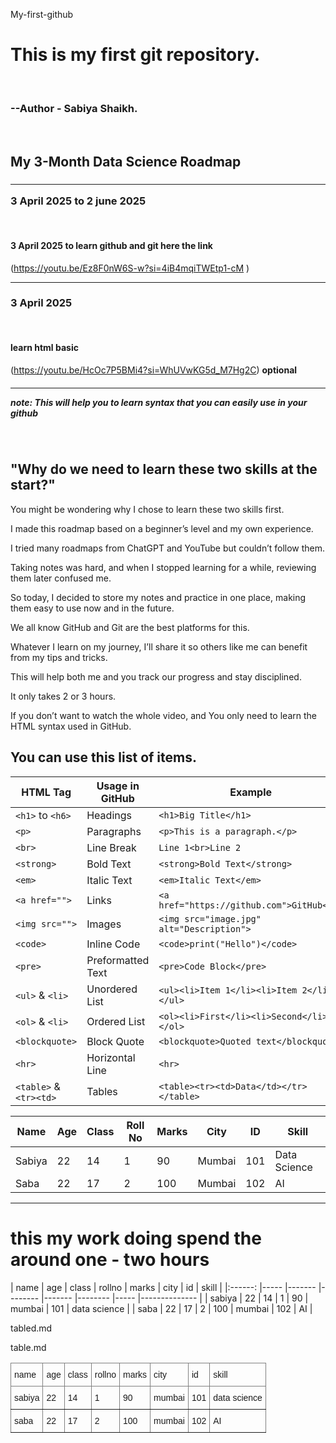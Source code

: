 My-first-github
<h1> This is my first git repository.</h1>
<br>
<h3>--Author - Sabiya Shaikh.</h3>
</br>
<h2><b> My 3-Month Data Science Roadmap  </b></h2>

<h3><hr>3 April 2025 to 2 june 2025 </hr></h3>

<br><h4> 3 April 2025 to learn github and git here the link</h4>
(https://youtu.be/Ez8F0nW6S-w?si=4iB4mqiTWEtp1-cM )
<hr> </hr>

<h3> 3 April 2025 </h3>

<b><br> <h4>learn html basic </h4></b>
(https://youtu.be/HcOc7P5BMi4?si=WhUVwKG5d_M7Hg2C) <b>optional </b>

<h5><hr> <b>note: This will  help you to learn syntax that you can easily use in your github</b></hr></h5>
<br>

<h2> "Why do we need to learn these two skills at the start?"

 </h2>
You might be wondering why I chose to learn these two skills first.

I made this roadmap based on a beginner’s level and my own experience.

I tried many roadmaps from ChatGPT and YouTube but couldn’t follow them.

Taking notes was hard, and when I stopped learning for a while, reviewing them later confused me.

So today, I decided to store my notes and practice in one place, making them easy to use now and in the future.

We all know GitHub and Git are the best platforms for this.

Whatever I learn on my journey, I’ll share it so others like me can benefit from my tips and tricks.

This will help both me and you track our progress and stay disciplined.

It only takes 2 or 3 hours.

If you don’t want to watch the whole video, and You only need to learn the HTML syntax used in GitHub.

<h2> You can use this list of items.</h2>


| **HTML Tag**   | **Usage in GitHub**        | **Example**                          |
|---------------|-------------------------|----------------------------------|
| `<h1>` to `<h6>` | Headings               | `<h1>Big Title</h1>`             |
| `<p>`         | Paragraphs               | `<p>This is a paragraph.</p>`    |
| `<br>`        | Line Break               | `Line 1<br>Line 2`               |
| `<strong>`    | Bold Text                | `<strong>Bold Text</strong>`     |
| `<em>`        | Italic Text              | `<em>Italic Text</em>`           |
| `<a href="">` | Links                    | `<a href="https://github.com">GitHub</a>` |
| `<img src="">` | Images                   | `<img src="image.jpg" alt="Description">` |
| `<code>`      | Inline Code              | `<code>print("Hello")</code>`    |
| `<pre>`       | Preformatted Text        | `<pre>Code Block</pre>`          |
| `<ul>` & `<li>` | Unordered List          | `<ul><li>Item 1</li><li>Item 2</li></ul>` |
| `<ol>` & `<li>` | Ordered List            | `<ol><li>First</li><li>Second</li></ol>` |
| `<blockquote>` | Block Quote             | `<blockquote>Quoted text</blockquote>` |
| `<hr>`        | Horizontal Line          | `<hr>`                           |
| `<table>` & `<tr><td>` | Tables          | `<table><tr><td>Data</td></tr></table>` |

</hr>

| Name   | Age | Class | Roll No | Marks | City   | ID  | Skill        |
|--------|-----|-------|---------|-------|--------|-----|-------------|
| Sabiya | 22  | 14    | 1       | 90    | Mumbai | 101 | Data Science |
| Saba   | 22  | 17    | 2       | 100   | Mumbai | 102 | AI          |

<hr>

<h1> this my work doing spend the around one - two hours</h1>
|  name  	| age 	| class 	| rollno 	| marks 	| city   	| id  	| skill        	|
|:------:	|-----	|-------	|--------	|-------	|--------	|-----	|--------------	|
| sabiya 	| 22  	| 14    	| 1      	| 90    	| mumbai 	| 101 	| data science 	|
| saba   	| 22  	| 17    	| 2      	| 100   	| mumbai 	| 102 	| AI           	|

tabled.md

table.md
<style type="text/css">
.tg  {border-collapse:collapse;border-spacing:0;}
.tg td{border-color:black;border-style:solid;border-width:1px;font-family:Arial, sans-serif;font-size:14px;
  overflow:hidden;padding:10px 5px;word-break:normal;}
.tg th{border-color:black;border-style:solid;border-width:1px;font-family:Arial, sans-serif;font-size:14px;
  font-weight:normal;overflow:hidden;padding:10px 5px;word-break:normal;}
.tg .tg-0pky{border-color:inherit;text-align:left;vertical-align:top}
</style>
<table class="tg"><thead>
  <tr>
    <th class="tg-0pky">name</th>
    <th class="tg-0pky">age</th>
    <th class="tg-0pky">class</th>
    <th class="tg-0pky">rollno</th>
    <th class="tg-0pky">marks</th>
    <th class="tg-0pky">city</th>
    <th class="tg-0pky">id</th>
    <th class="tg-0pky">skill</th>
  </tr></thead>
<tbody>
  <tr>
    <td class="tg-0pky">sabiya</td>
    <td class="tg-0pky">22</td>
    <td class="tg-0pky">14</td>
    <td class="tg-0pky">1</td>
    <td class="tg-0pky">90</td>
    <td class="tg-0pky">mumbai</td>
    <td class="tg-0pky">101</td>
    <td class="tg-0pky">data science</td>
  </tr>
  <tr>
    <td class="tg-0pky">saba</td>
    <td class="tg-0pky">22</td>
    <td class="tg-0pky">17</td>
    <td class="tg-0pky">2</td>
    <td class="tg-0pky">100</td>
    <td class="tg-0pky">mumbai</td>
    <td class="tg-0pky">102</td>
    <td class="tg-0pky">AI</td>
  </tr>
</tbody>
</table>
